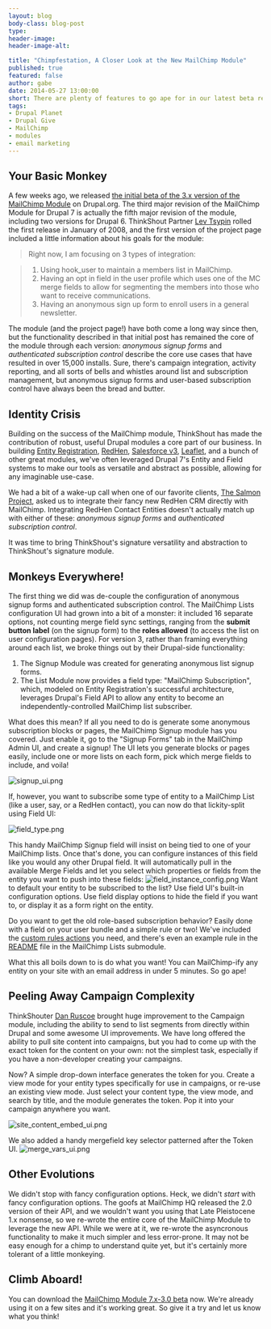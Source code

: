 ```yaml
---
layout: blog
body-class: blog-post
type:
header-image:
header-image-alt:

title: "Chimpfestation, A Closer Look at the New MailChimp Module"
published: true
featured: false
author: gabe
date: 2014-05-27 13:00:00
short: There are plenty of features to go ape for in our latest beta release of the MailChimp Module.
tags:
- Drupal Planet
- Drupal Give
- MailChimp
- modules
- email marketing
---
```


## Your Basic Monkey

A few weeks ago, we released [the initial beta of the 3.x version of the MailChimp Module](https://drupal.org/node/2260305) on Drupal.org. The third major revision of the MailChimp Module for Drupal 7 is actually the fifth major revision of the module, including two versions for Drupal 6. ThinkShout Partner [Lev Tsypin](http://thinkshout.com/team/lev/) rolled the first release in January of 2008, and the first version of the project page included a little information about his goals for the module:
> Right now, I am focusing on 3 types of integration:

> 1. Using hook_user to maintain a members list in MailChimp.
> 2. Having an opt in field in the user profile which uses one of the MC merge fields to allow for segmenting the members into those who want to receive communications.
> 3. Having an anonymous sign up form to enroll users in a general newsletter.

The module (and the project page!) have both come a long way since then, but the functionality described in that initial post has remained the core of the module through each version: _anonymous signup forms_ and _authenticated subscription control_ describe the core use cases that have resulted in over 15,000 installs. Sure, there's campaign integration, activity reporting, and all sorts of bells and whistles around list and subscription management, but anonymous signup forms and user-based subscription control have always been the bread and butter.

## Identity Crisis

Building on the success of the MailChimp module, ThinkShout has made the contribution of robust, useful Drupal modules a core part of our business. In building [Entity Registration](https://drupal.org/project/registration), [RedHen](https://drupal.org/project/redhen), [Salesforce v3](https://drupal.org/project/salesforce), [Leaflet](https://drupal.org/project/leaflet), and a bunch of other great modules, we've often leveraged Drupal 7's Entity and Field systems to make our tools as versatile and abstract as possible, allowing for any imaginable use-case.

We had a bit of a wake-up call when one of our favorite clients, [The Salmon Project](http://www.salmonlove.com/), asked us to integrate their fancy new RedHen CRM directly with MailChimp. Integrating RedHen Contact Entities doesn't actually match up with either of these: _anonymous signup forms_ and _authenticated subscription control_.

It was time to bring ThinkShout's signature versatility and abstraction to ThinkShout's signature module.

## Monkeys Everywhere!

The first thing we did was de-couple the configuration of anonymous signup forms and authenticated subscription control. The MailChimp Lists configuration UI had grown into a bit of a monster: it included 16 separate options, not counting merge field sync settings, ranging from the **submit button label** (on the signup form) to the **roles allowed** (to access the list on user configuration pages). For version 3, rather than framing everything around each list, we broke things out by their Drupal-side functionality:

1. The Signup Module was created for generating anonymous list signup forms.
2. The List Module now provides a field type: "MailChimp Subscription", which, modeled on Entity Registration's successful architecture, leverages Drupal's Field API to allow any entity to become an independently-controlled MailChimp list subscriber.

What does this mean? If all you need to do is generate some anonymous subscription blocks or pages, the MailChimp Signup module has you covered. Just enable it, go to the "Signup Forms" tab in the MailChimp Admin UI, and create a signup! The UI lets you generate blocks or pages easily, include one or more lists on each form, pick which merge fields to include, and voila!

![signup_ui.png](http://thinkshout.com/assets/images/blog/signup_ui.png)


If, however, you want to subscribe some type of entity to a MailChimp List (like a user, say, or a RedHen contact), you can now do that lickity-split using Field UI:


![field_type.png](http://thinkshout.com/assets/images/blog/field_type.png)


This handy MailChimp Signup field will insist on being tied to one of your MailChimp lists. Once that's done, you can configure instances of this field like you would any other Drupal field. It will automatically pull in the available Merge Fields and let you select which properties or fields from the entity you want to push into these fields:
![field_instance_config.png](http://thinkshout.com/assets/images/blog/field_instance_config.png)
Want to default your entity to be subscribed to the list? Use field UI's built-in configuration options. Use field display options to hide the field if you want to, or display it as a form right on the entity.

Do you want to get the old role-based subscription behavior? Easily done with a field on your user bundle and a simple rule or two! We've included the [custom rules actions](http://cgit.drupalcode.org/mailchimp/tree/modules/mailchimp_lists/mailchimp_lists.rules.inc?h=7.x-3.x) you need, and there's even an example rule in the [README](http://cgit.drupalcode.org/mailchimp/tree/modules/mailchimp_lists/README.txt?h=7.x-3.x#n36) file in the MailChimp Lists submodule.

What this all boils down to is do what you want! You can MailChimp-ify any entity on your site with an email address in under 5 minutes. So go ape!

## Peeling Away Campaign Complexity

ThinkShouter [Dan Ruscoe](http://thinkshout.com/team/dan/) brought huge improvement to the Campaign module, including the ability to send to list segments from directly within Drupal and some awesome UI improvements. We have long offered the ability to pull site content into campaigns, but you had to come up with the exact token for the content on your own: not the simplest task, especially if you have a non-developer creating your campaigns.

Now? A simple drop-down interface generates the token for you. Create a view mode for your entity types specifically for use in campaigns, or re-use an existing view mode. Just select your content type, the view mode, and search by title, and the module generates the token. Pop it into your campaign anywhere you want.


![site_content_embed_ui.png](http://thinkshout.com/assets/images/blog/site_content_embed_ui.png)

We also added a handy mergefield key selector patterned after the Token UI.
![merge_vars_ui.png](http://thinkshout.com/assets/images/blog/merge_vars_ui.png)

## Other Evolutions

We didn't stop with fancy configuration options. Heck, we didn't _start_ with fancy configuration options. The goofs at MailChimp HQ released the 2.0 version of their API, and we wouldn't want you using that Late Pleistocene 1.x nonsense, so we re-wrote the entire core of the MailChimp Module to leverage the new API. While we were at it, we re-wrote the asyncronous functionality to make it much simpler and less error-prone. It may not be easy enough for a chimp to understand quite yet, but it's certainly more tolerant of a little monkeying.

## Climb Aboard!

You can download the [MailChimp Module 7.x-3.0 beta](https://drupal.org/project/mailchimp) now. We're already using it on a few sites and it's working great. So give it a try and let us know what you think!
